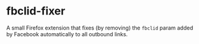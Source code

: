 # fbclid-fixer

A small Firefox extension that fixes (by removing) the `fbclid` param added by Facebook automatically to all outbound links.
